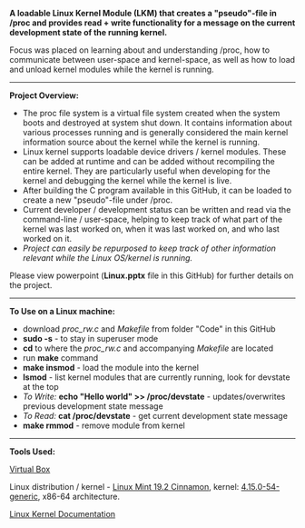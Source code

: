 <b>A loadable Linux Kernel Module (LKM) that creates a "pseudo"-file in /proc and provides read + write functionality for a message on the current development state of the running kernel.</b>

Focus was placed on learning about and understanding /proc, how to communicate between user-space and kernel-space, as well as how to load and unload kernel modules while the kernel is running.

***

<b>Project Overview:</b>

- The proc file system is a virtual file system created when the system boots and destroyed at system shut down. It contains information about various processes running and is generally considered the main kernel information source about the kernel while the kernel is running.
- Linux kernel supports loadable device drivers / kernel modules. These can be added at runtime and can be added without recompiling the entire kernel. They are particularly useful when developing for the kernel and debugging the kernel while the kernel is live.
- After building the C program available in this GitHub, it can be loaded to create a new "pseudo"-file under /proc.
- Current developer / development status can be written and read via the command-line / user-space, helping to keep track of what part of the kernel was last worked on, when it was last worked on, and who last worked on it.
- <i>Project can easily be repurposed to keep track of other information relevant while the Linux OS/kernel is running.</i>

Please view powerpoint (<b>Linux.pptx</b> file in this GitHub) for further details on the project.

***

<b>To Use on a Linux machine:</b>
- download <i>proc_rw.c</i> and <i>Makefile</i> from folder "Code" in this GitHub
- <b>sudo -s</b> - to stay in superuser mode
- <b>cd</b> to where the <i>proc_rw.c</i> and accompanying <i>Makefile</i> are located
- run <b>make</b> command
- <b>make insmod</b> - load the module into the kernel
- <b>lsmod</b> - list kernel modules that are currently running, look for devstate at the top
- <i>To Write: </i><b>echo "Hello world" >> /proc/devstate</b> - updates/overwrites previous development state message
- <i>To Read: </i><b>cat /proc/devstate</b> - get current development state message
- <b>make rmmod</b> - remove module from kernel

***

<b>Tools Used:</b>

<a href="https://www.virtualbox.org/" target="_blank">Virtual Box</a>

Linux distribution / kernel - <a href="https://linuxmint.com/" target="_blank">Linux Mint 19.2 Cinnamon</a>, kernel: <a href="https://www.kernel.org/" target="_blank">4.15.0-54-generic</a>, x86-64 architecture.</b>

<a href="https://github.com/torvalds/linux" target="_blank">Linux Kernel Documentation</a>
